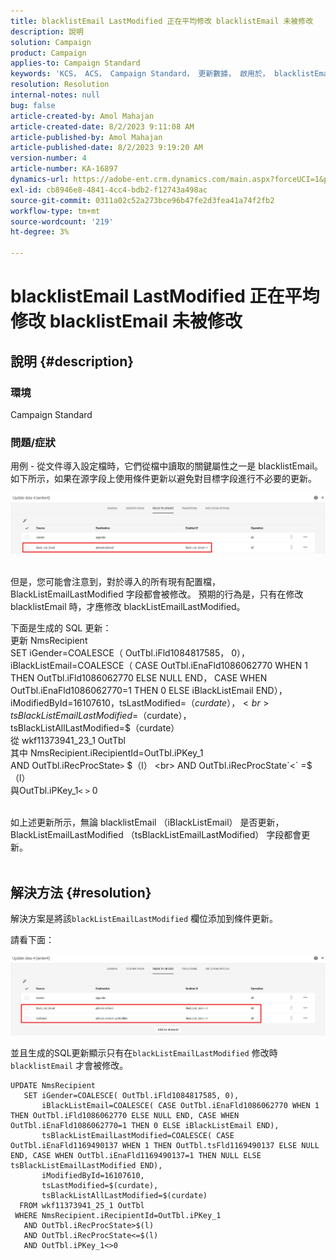 ```yaml
---
title: blacklistEmail LastModified 正在平均修改 blacklistEmail 未被修改
description: 說明
solution: Campaign
product: Campaign
applies-to: Campaign Standard
keywords: 'KCS， ACS， Campaign Standard， 更新數據， 啟用於， blacklistEmail， blackListEmailLastModified '
resolution: Resolution
internal-notes: null
bug: false
article-created-by: Amol Mahajan
article-created-date: 8/2/2023 9:11:08 AM
article-published-by: Amol Mahajan
article-published-date: 8/2/2023 9:19:20 AM
version-number: 4
article-number: KA-16897
dynamics-url: https://adobe-ent.crm.dynamics.com/main.aspx?forceUCI=1&pagetype=entityrecord&etn=knowledgearticle&id=d2a14d7e-1431-ee11-bdf3-6045bd006b3d
exl-id: cb8946e8-4841-4cc4-bdb2-f12743a498ac
source-git-commit: 0311a02c52a273bce96b47fe2d3fea41a74f2fb2
workflow-type: tm+mt
source-wordcount: '219'
ht-degree: 3%

---
```


# blacklistEmail LastModified 正在平均修改 blacklistEmail 未被修改

## 說明 {#description}


### <b>環境</b>

Campaign Standard



### <b>問題/症狀</b>

用例 - 從文件導入設定檔時，它們從檔中讀取的關鍵屬性之一是 blacklistEmail。 如下所示，如果在源字段上使用條件更新以避免對目標字段進行不必要的更新。



![](assets/___d3a14d7e-1431-ee11-bdf3-6045bd006b3d___.jpeg)


<br>但是，您可能會注意到，對於導入的所有現有配置檔，BlackListEmailLastModified 字段都會被修改。 預期的行為是，只有在修改 blacklistEmail 時，才應修改 blackListEmailLastModified。

下面是生成的 SQL 更新：
<br>更新 NmsRecipient
<br> SET iGender=COALESCE（ OutTbl.iFld1084817585， 0），
<br> iBlackListEmail=COALESCE（ CASE OutTbl.iEnaFld1086062770 WHEN 1 THEN OutTbl.iFld1086062770 ELSE NULL END， CASE WHEN OutTbl.iEnaFld1086062770=1 THEN 0 ELSE iBlackListEmail END），
<br> iModifiedById=16107610，tsLastModified=$（curdate），
<br> tsBlackListEmailLastModified=$（curdate），
<br> tsBlackListAllLastModified=$（curdate）
<br>從 wkf11373941_23_1 OutTbl
<br>其中 NmsRecipient.iRecipientId=OutTbl.iPKey_1
<br> AND OutTbl.iRecProcState`>` $（l）
<br> AND OutTbl.iRecProcState`<` =$（l）
<br>與OutTbl.iPKey_1`<` `>` 0


<br>如上述更新所示，無論 blacklistEmail （iBlackListEmail） 是否更新，BlackListEmailLastModified （tsBlackListEmailLastModified） 字段都會更新。<br> 

## 解決方法 {#resolution}


解決方案是將該`blackListEmailLastModified` 欄位添加到條件更新。

請看下面：

![](assets/46d6b7ee-ab97-eb11-b1ac-002248093c2a.png)

並且生成的SQL更新顯示只有在`blackListEmailLastModified` 修改時`blacklistEmail` 才會被修改。




```
UPDATE NmsRecipient 
   SET iGender=COALESCE( OutTbl.iFld1084817585, 0),
       iBlackListEmail=COALESCE( CASE OutTbl.iEnaFld1086062770 WHEN 1 THEN OutTbl.iFld1086062770 ELSE NULL END, CASE WHEN OutTbl.iEnaFld1086062770=1 THEN 0 ELSE iBlackListEmail END),
       tsBlackListEmailLastModified=COALESCE( CASE OutTbl.iEnaFld1169490137 WHEN 1 THEN OutTbl.tsFld1169490137 ELSE NULL END, CASE WHEN OutTbl.iEnaFld1169490137=1 THEN NULL ELSE tsBlackListEmailLastModified END),
       iModifiedById=16107610,
       tsLastModified=$(curdate),
       tsBlackListAllLastModified=$(curdate) 
  FROM wkf11373941_25_1 OutTbl 
 WHERE NmsRecipient.iRecipientId=OutTbl.iPKey_1 
   AND OutTbl.iRecProcState>$(l) 
   AND OutTbl.iRecProcState<=$(l) 
   AND OutTbl.iPKey_1<>0
```
